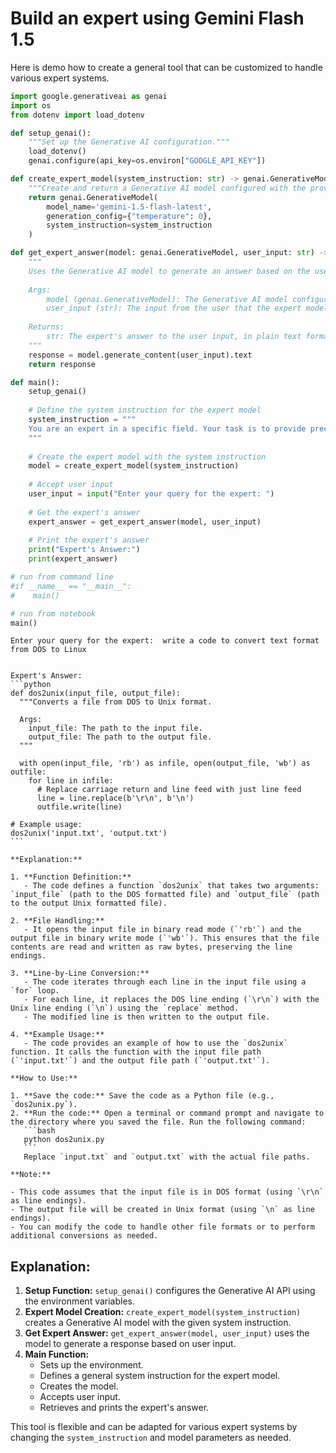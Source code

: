 # Build an expert using Gemini Flash 1.5 

Here is demo how to create a general tool that can be customized to handle various expert systems.


```python
import google.generativeai as genai
import os
from dotenv import load_dotenv

def setup_genai():
    """Set up the Generative AI configuration."""
    load_dotenv()
    genai.configure(api_key=os.environ["GOOGLE_API_KEY"])

def create_expert_model(system_instruction: str) -> genai.GenerativeModel:
    """Create and return a Generative AI model configured with the provided system instruction."""
    return genai.GenerativeModel(
        model_name='gemini-1.5-flash-latest',
        generation_config={"temperature": 0},
        system_instruction=system_instruction
    )

def get_expert_answer(model: genai.GenerativeModel, user_input: str) -> str:
    """
    Uses the Generative AI model to generate an answer based on the user input.
    
    Args:
        model (genai.GenerativeModel): The Generative AI model configured with the system instruction.
        user_input (str): The input from the user that the expert model will respond to.
    
    Returns:
        str: The expert's answer to the user input, in plain text format.
    """
    response = model.generate_content(user_input).text
    return response

def main():
    setup_genai()
    
    # Define the system instruction for the expert model
    system_instruction = """
    You are an expert in a specific field. Your task is to provide precise, detailed, and well-informed answers based on the user input.
    """
    
    # Create the expert model with the system instruction
    model = create_expert_model(system_instruction)
    
    # Accept user input
    user_input = input("Enter your query for the expert: ")
    
    # Get the expert's answer
    expert_answer = get_expert_answer(model, user_input)
    
    # Print the expert's answer
    print("Expert's Answer:")
    print(expert_answer)

# run from command line
#if __name__ == "__main__":
#    main()

# run from notebook
main()
```

    Enter your query for the expert:  write a code to convert text format from DOS to Linux


    Expert's Answer:
    ```python
    def dos2unix(input_file, output_file):
      """Converts a file from DOS to Unix format.
    
      Args:
        input_file: The path to the input file.
        output_file: The path to the output file.
      """
    
      with open(input_file, 'rb') as infile, open(output_file, 'wb') as outfile:
        for line in infile:
          # Replace carriage return and line feed with just line feed
          line = line.replace(b'\r\n', b'\n')
          outfile.write(line)
    
    # Example usage:
    dos2unix('input.txt', 'output.txt')
    ```
    
    **Explanation:**
    
    1. **Function Definition:**
       - The code defines a function `dos2unix` that takes two arguments: `input_file` (path to the DOS formatted file) and `output_file` (path to the output Unix formatted file).
    
    2. **File Handling:**
       - It opens the input file in binary read mode (`'rb'`) and the output file in binary write mode (`'wb'`). This ensures that the file contents are read and written as raw bytes, preserving the line endings.
    
    3. **Line-by-Line Conversion:**
       - The code iterates through each line in the input file using a `for` loop.
       - For each line, it replaces the DOS line ending (`\r\n`) with the Unix line ending (`\n`) using the `replace` method.
       - The modified line is then written to the output file.
    
    4. **Example Usage:**
       - The code provides an example of how to use the `dos2unix` function. It calls the function with the input file path (`'input.txt'`) and the output file path (`'output.txt'`).
    
    **How to Use:**
    
    1. **Save the code:** Save the code as a Python file (e.g., `dos2unix.py`).
    2. **Run the code:** Open a terminal or command prompt and navigate to the directory where you saved the file. Run the following command:
       ```bash
       python dos2unix.py
       ```
       Replace `input.txt` and `output.txt` with the actual file paths.
    
    **Note:**
    
    - This code assumes that the input file is in DOS format (using `\r\n` as line endings).
    - The output file will be created in Unix format (using `\n` as line endings).
    - You can modify the code to handle other file formats or to perform additional conversions as needed.
    


## Explanation:
1. **Setup Function:** `setup_genai()` configures the Generative AI API using the environment variables.
2. **Expert Model Creation:** `create_expert_model(system_instruction)` creates a Generative AI model with the given system instruction.
3. **Get Expert Answer:** `get_expert_answer(model, user_input)` uses the model to generate a response based on user input.
4. **Main Function:** 
   - Sets up the environment.
   - Defines a general system instruction for the expert model.
   - Creates the model.
   - Accepts user input.
   - Retrieves and prints the expert's answer.

This tool is flexible and can be adapted for various expert systems by changing the `system_instruction` and model parameters as needed.
